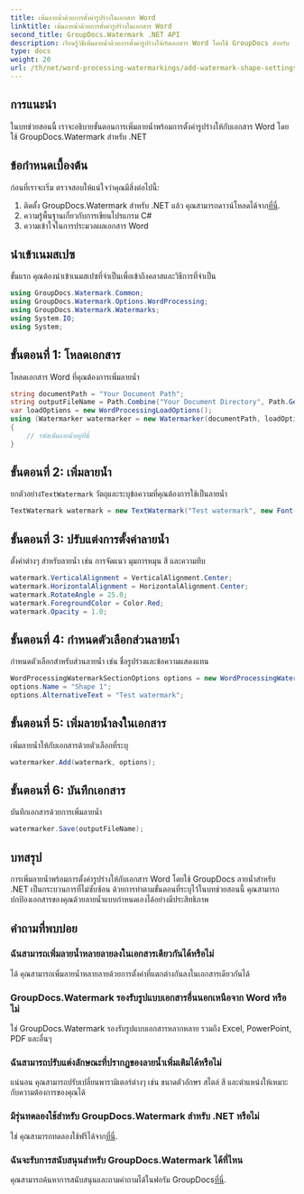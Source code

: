 ```yaml
---
title: เพิ่มลายน้ำด้วยการตั้งค่ารูปร่างในเอกสาร Word
linktitle: เพิ่มลายน้ำด้วยการตั้งค่ารูปร่างในเอกสาร Word
second_title: GroupDocs.Watermark .NET API
description: เรียนรู้วิธีเพิ่มลายน้ำด้วยการตั้งค่ารูปร่างให้กับเอกสาร Word โดยใช้ GroupDocs สำหรับ .NET ปกป้องเอกสารของคุณอย่างมีประสิทธิภาพ
type: docs
weight: 20
url: /th/net/word-processing-watermarkings/add-watermark-shape-settings-word-docs/
---
```

## การแนะนำ
ในบทช่วยสอนนี้ เราจะอธิบายขั้นตอนการเพิ่มลายน้ำพร้อมการตั้งค่ารูปร่างให้กับเอกสาร Word โดยใช้ GroupDocs.Watermark สำหรับ .NET
## ข้อกำหนดเบื้องต้น
ก่อนที่เราจะเริ่ม ตรวจสอบให้แน่ใจว่าคุณมีสิ่งต่อไปนี้:
1.  ติดตั้ง GroupDocs.Watermark สำหรับ .NET แล้ว คุณสามารถดาวน์โหลดได้จาก[ที่นี่](https://releases.groupdocs.com/Watermark/net/).
2. ความรู้พื้นฐานเกี่ยวกับการเขียนโปรแกรม C#
3. ความเข้าใจในการประมวลผลเอกสาร Word

## นำเข้าเนมสเปซ
ขั้นแรก คุณต้องนำเข้าเนมสเปซที่จำเป็นเพื่อเข้าถึงคลาสและวิธีการที่จำเป็น
```csharp
using GroupDocs.Watermark.Common;
using GroupDocs.Watermark.Options.WordProcessing;
using GroupDocs.Watermark.Watermarks;
using System.IO;
using System;
```
## ขั้นตอนที่ 1: โหลดเอกสาร
โหลดเอกสาร Word ที่คุณต้องการเพิ่มลายน้ำ
```csharp
string documentPath = "Your Document Path";
string outputFileName = Path.Combine("Your Document Directory", Path.GetFileName(documentPath));
var loadOptions = new WordProcessingLoadOptions();
using (Watermarker watermarker = new Watermarker(documentPath, loadOptions))
{
    // รหัสเพิ่มลายน้ำอยู่ที่นี่
}
```
## ขั้นตอนที่ 2: เพิ่มลายน้ำ
 ยกตัวอย่าง`TextWatermark` วัตถุและระบุข้อความที่คุณต้องการใช้เป็นลายน้ำ
```csharp
TextWatermark watermark = new TextWatermark("Test watermark", new Font("Arial", 19));
```
## ขั้นตอนที่ 3: ปรับแต่งการตั้งค่าลายน้ำ
ตั้งค่าต่างๆ สำหรับลายน้ำ เช่น การจัดแนว มุมการหมุน สี และความทึบ
```csharp
watermark.VerticalAlignment = VerticalAlignment.Center;
watermark.HorizontalAlignment = HorizontalAlignment.Center;
watermark.RotateAngle = 25.0;
watermark.ForegroundColor = Color.Red;
watermark.Opacity = 1.0;
```
## ขั้นตอนที่ 4: กำหนดตัวเลือกส่วนลายน้ำ
กำหนดตัวเลือกสำหรับส่วนลายน้ำ เช่น ชื่อรูปร่างและข้อความแสดงแทน
```csharp
WordProcessingWatermarkSectionOptions options = new WordProcessingWatermarkSectionOptions();
options.Name = "Shape 1";
options.AlternativeText = "Test watermark";
```
## ขั้นตอนที่ 5: เพิ่มลายน้ำลงในเอกสาร
เพิ่มลายน้ำให้กับเอกสารด้วยตัวเลือกที่ระบุ
```csharp
watermarker.Add(watermark, options);
```
## ขั้นตอนที่ 6: บันทึกเอกสาร
บันทึกเอกสารด้วยการเพิ่มลายน้ำ
```csharp
watermarker.Save(outputFileName);
```

## บทสรุป
การเพิ่มลายน้ำพร้อมการตั้งค่ารูปร่างให้กับเอกสาร Word โดยใช้ GroupDocs ลายน้ำสำหรับ .NET เป็นกระบวนการที่ไม่ซับซ้อน ด้วยการทำตามขั้นตอนที่ระบุไว้ในบทช่วยสอนนี้ คุณสามารถปกป้องเอกสารของคุณด้วยลายน้ำแบบกำหนดเองได้อย่างมีประสิทธิภาพ
## คำถามที่พบบ่อย
### ฉันสามารถเพิ่มลายน้ำหลายลายลงในเอกสารเดียวกันได้หรือไม่
ได้ คุณสามารถเพิ่มลายน้ำหลายลายด้วยการตั้งค่าที่แตกต่างกันลงในเอกสารเดียวกันได้
### GroupDocs.Watermark รองรับรูปแบบเอกสารอื่นนอกเหนือจาก Word หรือไม่
ใช่ GroupDocs.Watermark รองรับรูปแบบเอกสารหลากหลาย รวมถึง Excel, PowerPoint, PDF และอื่นๆ
### ฉันสามารถปรับแต่งลักษณะที่ปรากฏของลายน้ำเพิ่มเติมได้หรือไม่
แน่นอน คุณสามารถปรับเปลี่ยนพารามิเตอร์ต่างๆ เช่น ขนาดตัวอักษร สไตล์ สี และตำแหน่งให้เหมาะกับความต้องการของคุณได้
### มีรุ่นทดลองใช้สำหรับ GroupDocs.Watermark สำหรับ .NET หรือไม่
 ใช่ คุณสามารถทดลองใช้ฟรีได้จาก[ที่นี่](https://releases.groupdocs.com/).
### ฉันจะรับการสนับสนุนสำหรับ GroupDocs.Watermark ได้ที่ไหน
 คุณสามารถค้นหาการสนับสนุนและถามคำถามได้ในฟอรัม GroupDocs[ที่นี่](https://forum.groupdocs.com/c/watermark/19).